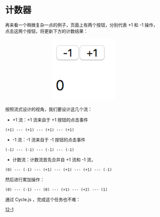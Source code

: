 # 计数器

再来看一个稍微复杂一点的例子，页面上有两个按钮，分别代表 +1 和 -1 操作，点击这两个按钮，将更新下方的计数结果：

<div style="text-align: center">
<img src="./12_counter.png" width="200px"></img>
</div>

按照流式设计的视角，我们要设计这几个流：

- +1 流：+1 流来自于 +1 按钮的点击事件

```
(+1) --- (+1) --- (+1) --- (+1)
```

- -1 流：-1 流来自于 -1 按钮的点击事件

```
(-1) --- (-1) --- (-1) --- (-1)
```

- 计数流：计数流首先合并自 +1 流和 -1 流，

```
(0) --- (-1) --- (+1) --- (+1) --- (+1) --- (-1)
```


然后进行累加操作：

```
(0) --- (-1) --- (0) --- (+1) --- (+2) --- (1)
```

通过 Cycle.js ，完成这个任务也不难：

[12-1](http://jsbin.com/nuhisuy/42/edit?js,output)
